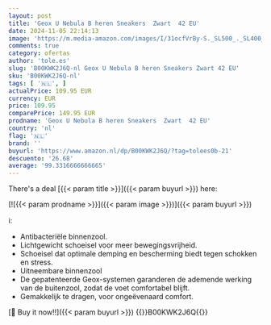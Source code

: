 ```yaml
---
layout: post
title: 'Geox U Nebula B heren Sneakers  Zwart  42 EU'
date: 2024-11-05 22:14:13
image: 'https://m.media-amazon.com/images/I/31ocfVrBy-S._SL500_._SL400_.jpg'
comments: true
category: ofertas
author: 'tole.es'
slug: 'B00KWK2J6Q-nl Geox U Nebula B heren Sneakers Zwart 42 EU'
sku: 'B00KWK2J6Q-nl'
tags: [ '🇳🇱', ]
actualPrice: 109.95 EUR
currency: EUR
price: 109.95
comparePrice: 149.95 EUR
prodname: 'Geox U Nebula B heren Sneakers  Zwart  42 EU'
country: 'nl'
flag: '🇳🇱'
brand: ''
buyurl: 'https://www.amazon.nl/dp/B00KWK2J6Q/?tag=tolees0b-21'
descuento: '26.68'
average: '99.3316666666665'
---
```


There's a deal [{{< param title >}}]({{< param buyurl >}})  here:

[![{{< param prodname >}}]({{< param image >}})]({{< param buyurl >}})

ℹ️:

- Antibacteriële binnenzool.
- Lichtgewicht schoeisel voor meer bewegingsvrijheid.
- Schoeisel dat optimale demping en bescherming biedt tegen schokken en stress.
- Uitneembare binnenzool
- De gepatenteerde Geox-systemen garanderen de ademende werking van de buitenzool, zodat de voet comfortabel blijft.
- Gemakkelijk te dragen, voor ongeëvenaard comfort.

[🛒 Buy it now!!]({{< param buyurl >}})
{{<world>}}B00KWK2J6Q{{</world>}}
